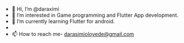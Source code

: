 - 👋 Hi, I’m @daraximi
- 👀 I’m interested in Game programming and Flutter App development.
- 🌱 I’m currently learning Flutter for android. 
-
- 📫 How to reach me- darasimioloyede@gmail.com

<!---
daraximi/daraximi is a ✨ special ✨ repository because its `README.md` (this file) appears on your GitHub profile.
You can click the Preview link to take a look at your changes.
--->
